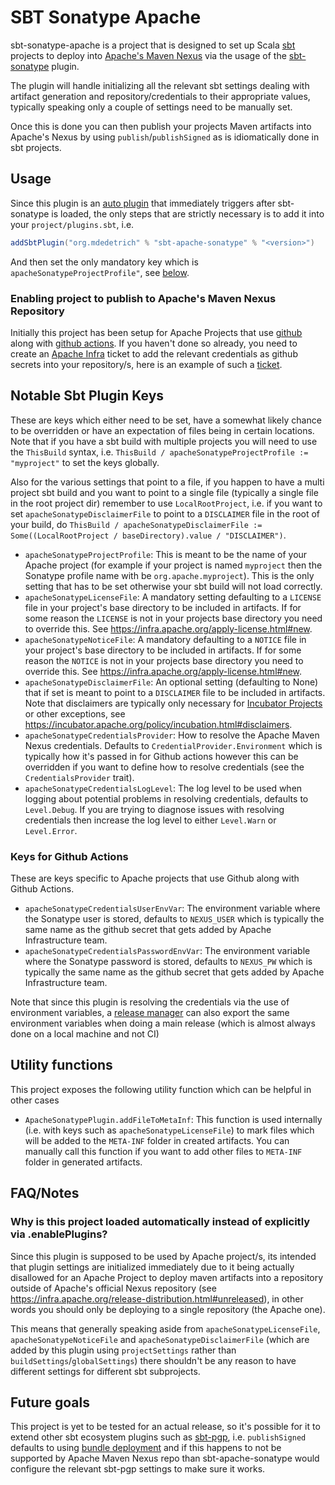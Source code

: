 # SBT Sonatype Apache

sbt-sonatype-apache is a project that is designed to set up Scala [sbt](https://www.scala-sbt.org/) projects to
deploy into [Apache's Maven Nexus](https://infra.apache.org/repository-faq.html) via the usage of
the [sbt-sonatype](https://github.com/xerial/sbt-sonatype)
plugin.

The plugin will handle initializing all the relevant sbt settings dealing with artifact generation and
repository/credentials to their appropriate values, typically speaking only a couple of settings need to be manually
set.

Once this is done you can then publish your projects Maven artifacts into Apache's Nexus by using
`publish`/`publishSigned` as is idiomatically done in sbt projects.

## Usage

Since this plugin is an [auto plugin](https://www.scala-sbt.org/1.x/api/sbt/AutoPlugin.html) that immediately triggers
after sbt-sonatype is loaded, the only steps that are strictly necessary is to add it into your `project/plugins.sbt`,
i.e.

```sbt
addSbtPlugin("org.mdedetrich" % "sbt-apache-sonatype" % "<version>")
```

And then set the only mandatory key which is `apacheSonatypeProjectProfile"`, see [below](#notable-sbt-plugin-keys).

### Enabling project to publish to Apache's Maven Nexus Repository

Initially this project has been setup for Apache Projects that use [github](https://github.com/) along with
[github actions](https://github.com/features/actions). If you haven't
done so already, you need to create an [Apache Infra](https://infra.apache.org/) ticket to add the relevant credentials
as github secrets into your repository/s, here is an example of such a
[ticket](https://issues.apache.org/jira/browse/INFRA-24087).

## Notable Sbt Plugin Keys

These are keys which either need to be set, have a somewhat likely chance to be overridden or have an expectation
of files being in certain locations. Note that if you have a sbt build with multiple projects you will need to use
the `ThisBuild` syntax, i.e. `ThisBuild / apacheSonatypeProjectProfile := "myproject"` to set the keys globally.

Also for the various settings that point to a file, if you happen to have a multi project sbt build and you want to
point to a single file (typically a single file in the root project dir) remember to use `LocalRootProject`, i.e.
if you want to set `apacheSonatypeDisclaimerFile` to point to a `DISCLAIMER` file in the root of your build, do
`ThisBuild / apacheSonatypeDisclaimerFile := Some((LocalRootProject / baseDirectory).value / "DISCLAIMER")`.

* `apacheSonatypeProjectProfile`: This is meant to be the name of your Apache project (for example if your project is
  named `myproject` then the Sonatype profile name with be `org.apache.myproject`). This is the only setting that has to
  be set otherwise your sbt build will not load correctly.
* `apacheSonatypeLicenseFile`: A mandatory setting defaulting to a `LICENSE` file in your project's base directory to
  be included in artifacts. If for some reason the `LICENSE` is not in your projects base directory you need to override
  this. See https://infra.apache.org/apply-license.html#new.
* `apacheSonatypeNoticeFile`: A mandatory defaulting to a `NOTICE` file in your project's base directory to
  be included in artifacts. If for some reason the `NOTICE` is not in your projects base directory you need to override
  this. See https://infra.apache.org/apply-license.html#new.
* `apacheSonatypeDisclaimerFile`: An optional setting (defaulting to None) that if set is meant to point to a
  `DISCLAIMER` file to be included in artifacts. Note that disclaimers are typically only necessary for [Incubator
  Projects](https://incubator.apache.org/) or other exceptions, see
  https://incubator.apache.org/policy/incubation.html#disclaimers.
* `apacheSonatypeCredentialsProvider`: How to resolve the Apache Maven Nexus credentials. Defaults to
  `CredentialProvider.Environment` which is typically how it's passed in for Github actions however this can be
  overridden if you want to define how to resolve credentials (see the `CredentialsProvider` trait).
* `apacheSonatypeCredentialsLogLevel`: The log level to be used when logging about potential problems in resolving
  credentials, defaults to `Level.Debug`. If you are trying to diagnose issues with resolving credentials then increase
  the log level to either `Level.Warn` or `Level.Error`.

### Keys for Github Actions

These are keys specific to Apache projects that use Github along with Github Actions.

* `apacheSonatypeCredentialsUserEnvVar`: The environment variable where the Sonatype user is stored, defaults to
  `NEXUS_USER` which is typically the same name as the github secret that gets added by Apache Infrastructure team.
* `apacheSonatypeCredentialsPasswordEnvVar`: The environment variable where the Sonatype password is stored, defaults to
  `NEXUS_PW` which is typically the same name as the github secret that gets added by Apache Infrastructure team.

Note that since this plugin is resolving the credentials via the use of environment variables, a
[release manager](https://infra.apache.org/release-publishing.html#releasemanager) can also export the same environment
variables when doing a main release (which is almost always done on a local machine and not CI)

## Utility functions

This project exposes the following utility function which can be helpful in other cases

* `ApacheSonatypePlugin.addFileToMetaInf`: This function is used internally (i.e. with keys such
  as `apacheSonatypeLicenseFile`) to mark files which will be added to the `META-INF` folder in created artifacts. You
  can manually call this function if you want to add other files to `META-INF` folder in generated artifacts.

## FAQ/Notes

### Why is this project loaded automatically instead of explicitly via .enablePlugins?

Since this plugin is supposed to be used by Apache project/s, its intended that plugin settings are initialized
immediately due to it being actually disallowed for an Apache Project to deploy maven artifacts into a repository
outside of Apache's official Nexus repository (see https://infra.apache.org/release-distribution.html#unreleased), in
other words you should only be deploying to a single repository (the Apache one).

This means that generally speaking aside from `apacheSonatypeLicenseFile`, `apacheSonatypeNoticeFile`
and `apacheSonatypeDisclaimerFile` (which are added by this plugin using `projectSettings` rather
than `buildSettings`/`globalSettings`) there shouldn't be any reason to have different settings for different sbt
subprojects.

## Future goals

This project is yet to be tested for an actual release, so it's possible for it to extend other sbt ecosystem plugins
such as [sbt-pgp](https://github.com/sbt/sbt-pgp), i.e. `publishSigned` defaults to using
[bundle deployment](https://help.sonatype.com/repomanager3/integrations/bundle-development) and if this happens to
not be supported by Apache Maven Nexus repo than sbt-apache-sonatype would configure the relevant sbt-pgp settings to
make sure it works.
